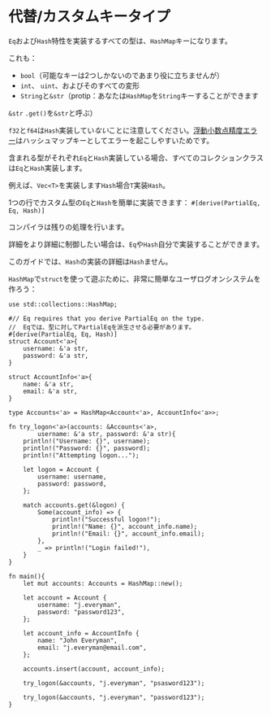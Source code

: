# <!--Alternate/custom key types--> 代替/カスタムキータイプ

<!--Any type that implements the `Eq` and `Hash` traits can be a key in `HashMap`.-->
`Eq`および`Hash`特性を実装するすべての型は、`HashMap`キーになります。
<!--This includes:-->
これも：

* <!--`bool` (though not very useful since there is only two possible keys)-->
   `bool`（可能なキーは2つしかないのであまり役に立ちませんが）
* <!--`int`, `uint`, and all variations thereof-->
   `int`、 `uint`、およびそのすべての変形
* <!--`String` and `&str` (protip: you can have a `HashMap` keyed by `String`-->
   `String`と`&str`（protip：あなたは`HashMap`を`String`キーすることができます
<!--and call `.get()` with an `&str`)-->
`&str` `.get()`を`&str`と呼ぶ）

<!--Note that `f32` and `f64` do *not* implement `Hash`, likely because [floating-point precision errors][floating] would make using them as hashmap keys horribly error-prone.-->
`f32`と`f64`は`Hash`実装してい*ない*ことに注意してください。[浮動小数点精度エラー][floating]はハッシュマップキーとしてエラーを起こしやすいためです。

<!--All collection classes implement `Eq` and `Hash` if their contained type also respectively implements `Eq` and `Hash`.-->
含まれる型がそれぞれ`Eq`と`Hash`実装している場合、すべてのコレクションクラスは`Eq`と`Hash`実装します。
<!--For example, `Vec<T>` will implement `Hash` if `T` implements `Hash`.-->
例えば、`Vec<T>`を実装します`Hash`場合`T`実装`Hash`。

<!--You can easily implement `Eq` and `Hash` for a custom type with just one line: `#[derive(PartialEq, Eq, Hash)]`-->
1つの行でカスタム型の`Eq`と`Hash`を簡単に実装できます： `#[derive(PartialEq, Eq, Hash)]`

<!--The compiler will do the rest.-->
コンパイラは残りの処理を行います。
<!--If you want more control over the details, you can implement `Eq` and/or `Hash` yourself.-->
詳細をより詳細に制御したい場合は、`Eq`や`Hash`自分で実装することができます。
<!--This guide will not cover the specifics of implementing `Hash`.-->
このガイドでは、`Hash`の実装の詳細は`Hash`ません。

<!--To play around with using a `struct` in `HashMap`, let's try making a very simple user logon system:-->
`HashMap`で`struct`を使って遊ぶために、非常に簡単なユーザログオンシステムを作ろう：

```rust,editable
use std::collections::HashMap;

#// Eq requires that you derive PartialEq on the type.
//  Eqでは、型に対してPartialEqを派生させる必要があります。
#[derive(PartialEq, Eq, Hash)]
struct Account<'a>{
    username: &'a str,
    password: &'a str,
}

struct AccountInfo<'a>{
    name: &'a str,
    email: &'a str,
}

type Accounts<'a> = HashMap<Account<'a>, AccountInfo<'a>>;

fn try_logon<'a>(accounts: &Accounts<'a>,
        username: &'a str, password: &'a str){
    println!("Username: {}", username);
    println!("Password: {}", password);
    println!("Attempting logon...");

    let logon = Account {
        username: username,
        password: password,
    };

    match accounts.get(&logon) {
        Some(account_info) => {
            println!("Successful logon!");
            println!("Name: {}", account_info.name);
            println!("Email: {}", account_info.email);
        },
        _ => println!("Login failed!"),
    }
}

fn main(){
    let mut accounts: Accounts = HashMap::new();

    let account = Account {
        username: "j.everyman",
        password: "password123",
    };

    let account_info = AccountInfo {
        name: "John Everyman",
        email: "j.everyman@email.com",
    };

    accounts.insert(account, account_info);

    try_logon(&accounts, "j.everyman", "psasword123");

    try_logon(&accounts, "j.everyman", "password123");
}
```

<!--[hash]: https://en.wikipedia.org/wiki/Hash_function
 [floating]: https://en.wikipedia.org/wiki/Floating_point#Accuracy_problems
-->
[hash]: https://en.wikipedia.org/wiki/Hash_function
 [floating]: https://en.wikipedia.org/wiki/Floating_point#Accuracy_problems

